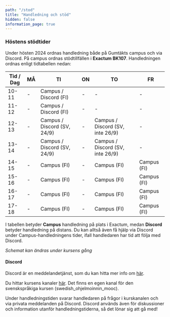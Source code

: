 ```yaml
---
path: "/stod"
title: "Handledning och stöd"
hidden: false
information_page: true
---
```


### Höstens stödtider

Under hösten 2024 ordnas handledning både på Gumtäkts campus och via Discord. På campus ordnas stödtillfällen i **Exactum BK107**. Handledningen ordnas enligt tidtabellen nedan:

| Tid / Dag | MÅ | TI | ON | TO | FR |
|-----|----|----|----|----|----|
| 10-11 | - | Campus / Discord (FI) | - | - | - |
| 11-12 | - | Campus / Discord (FI) | - | - | - |
| 12-13 | - | Campus / Discord (SV, 24/9) | - | Campus / Discord (SV, inte 26/9) | - |
| 13-14 | - | Campus / Discord (SV, 24/9) | - | Campus / Discord (SV, inte 26/9) | - |
| 14-15 | - | Campus (FI) | - | Campus (FI) | Campus (FI) |
| 15-16 | - | Campus (FI) | - | Campus (FI) | Campus (FI) |
| 16-17 | - | Campus (FI) | - | Campus (FI) | Campus (FI) |
| 17-18 | - | Campus (FI) | - | Campus (FI) | Campus (FI) |

I tabellen betyder **Campus** handledning på plats i Exactum, medan **Discord** betyder handledning på distans. Du kan alltså även få hjälp via Discord under Campus-handledningens tider, ifall handledaren har tid att följa med Discord.

*Schemat kan ändras under kursens gång*

#### Discord

Discord är en meddelandetjänst, som du kan hitta mer info om [här](https://discord.com/).

Du hittar kursens kanaler [här](https://study.cs.helsinki.fi/discord/join/ohjelmoinnin_mooc). Det finns en egen kanal för den svenskspråkiga kursen (swedish_ohjelmoinnin_mooc).

Under handledningstiden svarar handledaren på frågor i kurskanalen och via privata meddelanden på Discord. Discord används även för diskussioner och information utanför handledningstiderna, så det lönar sig att gå med!
